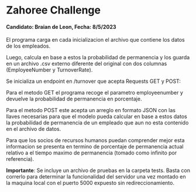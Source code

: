 
# Zahoree Challenge

#### Candidato: **Braian de Leon**, Fecha: **8/5/2023**

El programa carga en cada inicializacion el archivo que contiene los datos de los empleados. 

Luego, calcula en base a estos la probabilidad de permanencia y los guarda en un archivo .csv externo diferente del original con dos columnas (EmployeeNumber y TurnoverRate).

Se inicializa un endpoint en /turnover que acepta Requests GET y POST: 

Para el metodo GET el programa recoge el parametro employeenumber y devuelve la probabilidad de permanencia en porcentaje.

Para el metodo POST este acepta un arreglo en formato JSON con las llaves necesarias para que el modelo pueda calcular en base a estos datos la probabilidad de permanencia de un empleado que aun no esta contenido en el archivo de datos. 

Para que los socios de recursos humanos puedan comprender mejor esta informacion se presenta en termino de porcentaje de permanencia actual relativo a el tiempo maximo de permanencia (tomado como infinito por referencia). 

**Importante**: Se incluye un archivo de pruebas en la carpeta tests. Basta con correrlo para determinar la funcionalidad del servidor una vez montado en la maquina local con el puerto 5000 expuesto sin redireccionamiento.
 